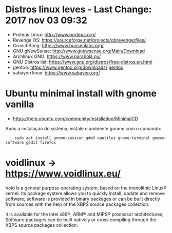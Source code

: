 # Distros linux leves - Last Change: 2017 nov 03 09:32

+ Proteus Linux: http://www.porteus.org/
+ Revenge OS: https://sourceforge.net/projects/obrevenge/files/
+ CrunchBang: https://www.bunsenlabs.org/
+ GNU gNewSense: http://www.gnewsense.org/Main/Download
+ Archlinux GNU: https://www.parabola.nu/
+ GNU Distros list: https://www.gnu.org/distros/free-distros.en.html
+ gentoo: https://www.gentoo.org/downloads/ [gentoo](gentoo.md)
+ sabayon linux: https://www.sabayon.org/

# Ubuntu minimal install with gnome vanilla
+ https://help.ubuntu.com/community/Installation/MinimalCD

Após a instalação do sistema, instale o ambiente gnome com o comando:

		sudo apt install gnome-session gdm3 nautilus gnome-terminal gnome-software gedit firefox

# voidlinux → https://www.voidlinux.eu/

Void is a general purpose operating system, based on the monolithic Linux®
kernel. Its package system allows you to quickly install, update and remove
software; software is provided in binary packages or can be built directly
from sources with the help of the XBPS source packages collection.

It is available for the Intel x86®, ARM® and MIPS® processor architectures;
Software packages can be built natively or cross compiling through the XBPS
source packages collection.
